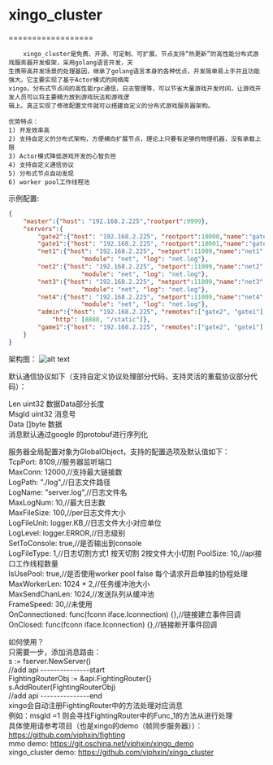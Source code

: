 # xingo_cluster
==================
```text
    xingo_cluster是免费、开源、可定制、可扩展、节点支持“热更新”的高性能分布式游戏服务器开发框架，采用golang语言开发，天
生携带高并发场景的处理基因，继承了golang语言本身的各种优点，开发简单易上手并且功能强大。它主要实现了基于Actor模式的网络库
xingo，分布式节点间的高性能rpc通信，日志管理等，可以节省大量游戏开发时间，让游戏开发人员可以将主要精力放到游戏玩法和游戏逻
辑上。真正实现了修改配置文件就可以搭建自定义的分布式游戏服务器架构。

优势特点：
1) 开发效率高
2) 支持自定义的分布式架构，方便横向扩展节点，理论上只要有足够的物理机器，没有承载上限
3) Actor模式降低游戏开发的心智负担
4) 支持自定义通信协议
5) 分布式节点自动发现
6) worker pool工作线程池
```
示例配置:<br>
```json
{
    "master":{"host": "192.168.2.225","rootport":9999},
    "servers":{
        "gate2":{"host": "192.168.2.225", "rootport":10000,"name":"gate2", "module": "gate", "log": "gate2.log"},
        "gate1":{"host": "192.168.2.225", "rootport":10001,"name":"gate1", "module": "gate", "log": "gate1.log"},
        "net1":{"host": "192.168.2.225", "netport":11009,"name":"net1","remotes":["gate2", "gate1"], 
                    "module": "net", "log": "net.log"},
        "net2":{"host": "192.168.2.225", "netport":11009,"name":"net2","remotes":["gate2", "gate1"], 
                    "module": "net", "log": "net.log"},
        "net3":{"host": "192.168.2.225", "netport":11009,"name":"net3","remotes":["gate2", "gate1"], 
                    "module": "net", "log": "net.log"},
        "net4":{"host": "192.168.2.225", "netport":11009,"name":"net4","remotes":["gate2", "gate1"], 
                    "module": "net", "log": "net.log"},
        "admin":{"host": "192.168.2.225", "remotes":["gate2", "gate1"], "name":"admin", "module": "admin", 
            "http": [8888, "/static"]},
        "game1":{"host": "192.168.2.225", "remotes":["gate2", "gate1"], "name":"game1", "module": "game"}
    }
}
```
架构图：
![alt text](https://git.oschina.net/viphxin/xingo_cluster/raw/master/conf/xingo_cluster_架构.png)


默认通信协议如下（支持自定义协议处理部分代码，支持灵活的重载协议部分代码）：<br>

Len   uint32 数据Data部分长度<br>
MsgId uint32 消息号<br>
Data  []byte 数据<br>
消息默认通过google 的protobuf进行序列化<br>

服务器全局配置对象为GlobalObject，支持的配置选项及默认值如下：<br>
  TcpPort:        8109,//服务器监听端口<br>
  MaxConn:        12000,//支持最大链接数<br>
  LogPath:        "./log",//日志文件路径<br>
  LogName:        "server.log",//日志文件名<br>
  MaxLogNum:      10,//最大日志数<br>
  MaxFileSize:    100,//per日志文件大小<br>
  LogFileUnit:    logger.KB,//日志文件大小对应单位<br>
  LogLevel:       logger.ERROR,//日志级别<br>
  SetToConsole:   true,//是否输出到console<br>
  LogFileType:    1,//日志切割方式1 按天切割 2按文件大小切割
  PoolSize:       10,//api接口工作线程数量<br>
  IsUsePool:      true,//是否使用worker pool false 每个请求开启单独的协程处理<br>
  MaxWorkerLen:   1024 * 2,//任务缓冲池大小<br>
  MaxSendChanLen: 1024,//发送队列从缓冲池<br>
  FrameSpeed:     30,//未使用<br>
  OnConnectioned: func(fconn iface.Iconnection) {},//链接建立事件回调<br>
  OnClosed:       func(fconn iface.Iconnection) {},//链接断开事件回调<br>
  
  如何使用？<br>
  只需要一步，添加消息路由：<br>
  s := fserver.NewServer()<br>
  //add api ---------------start<br>
	FightingRouterObj := &api.FightingRouter{}<br>
	s.AddRouter(FightingRouterObj)<br>
	//add api ---------------end<br>
  xingo会自动注册FightingRouter中的方法处理对应消息<br>
  例如：msgId =1 则会寻找FightingRouter中的Func_1的方法从进行处理<br>
  具体使用请参考项目（也是xingo的demo（帧同步服务器））：<br>
  https://github.com/viphxin/fighting<br>
  mmo demo: https://git.oschina.net/viphxin/xingo_demo<br>
  xingo_cluster demo: https://github.com/viphxin/xingo_cluster
  
